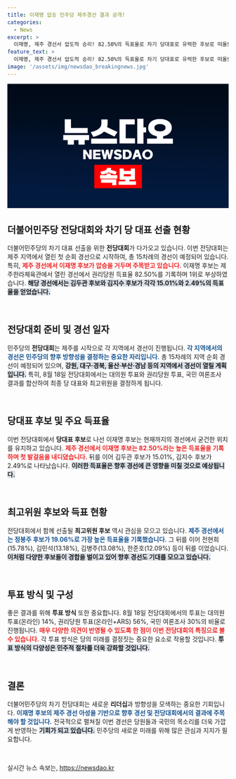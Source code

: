 ```yaml
---
title: 이재명 압승 민주당 제주경선 결과 공개!
categories:
  - News
excerpt: >
  이재명, 제주 경선서 압도적 승리! 82.50%의 득표율로 차기 당대표로 유력한 후보로 떠올랐다. 민주당의 새로운 지도부가 어떻게 구성될지, 관심이 집중된다!
feature_text: >
  이재명, 제주 경선서 압도적 승리! 82.50%의 득표율로 차기 당대표로 유력한 후보로 떠올랐다. 민주당의 새로운 지도부가 어떻게 구성될지, 관심이 집중된다!
image: '/assets/img/newsdao_breakingnews.jpg'
---
```


<p><img src="/assets/img/newsdao_breakingnews.jpg" alt="ranknews 속보" /></p>

<h2 data-ke-size="size26">더불어민주당 전당대회와 차기 당 대표 선출 현황</h2>

<p data-ke-size="size16">더불어민주당의 차기 대표 선출을 위한 <b>전당대회</b>가 다가오고 있습니다. 이번 전당대회는 제주 지역에서 열린 첫 순회 경선으로 시작하여, 총 15차례의 경선이 예정되어 있습니다. 특히, <b><span style="color: #ee2323;">제주 경선에서 이재명 후보가 압승을 거두며 주목받고 있습니다.</span></b> 이재명 후보는 제주한라체육관에서 열린 경선에서 권리당원 득표율 82.50%를 기록하며 1위로 부상하였습니다. <b><span style="background-color: #21538527;">해당 경선에서는 김두관 후보와 김지수 후보가 각각 15.01%와 2.49%의 득표율을 얻었습니다.</span></b></p>

<p data-ke-size="size16">&nbsp;</p>

<h2 data-ke-size="size26">전당대회 준비 및 경선 일자</h2>

<p data-ke-size="size16">민주당의 <b>전당대회</b>는 제주를 시작으로 각 지역에서 경선이 진행됩니다. <b><span style="color: #1a5490;">각 지역에서의 경선은 민주당의 향후 방향성을 결정하는 중요한 자리입니다.</span></b> 총 15차례의 지역 순회 경선이 예정되어 있으며, <b><span style="background-color: #21538527;">강원, 대구·경북, 울산·부산·경남 등의 지역에서 경선이 열릴 계획입니다.</span></b> 특히, 8월 18일 전당대회에서는 대의원 투표와 권리당원 투표, 국민 여론조사 결과를 합산하여 최종 당 대표와 최고위원을 결정하게 됩니다.</p>

<p data-ke-size="size16">&nbsp;</p>

<h2 data-ke-size="size26">당대표 후보 및 주요 득표율</h2>

<p data-ke-size="size16">이번 전당대회에서 <b>당대표 후보</b>로 나선 이재명 후보는 현재까지의 경선에서 굳건한 위치를 유지하고 있습니다. <b><span style="color: #ee2323;">제주 경선에서 이재명 후보는 82.50%라는 높은 득표율을 기록하며 첫 발걸음을 내디뎠습니다.</span></b> 뒤를 이어 김두관 후보가 15.01%, 김지수 후보가 2.49%로 나타났습니다. <b><span style="background-color: #21538527;">이러한 득표율은 향후 경선에 큰 영향을 미칠 것으로 예상됩니다.</span></b></p>

<p data-ke-size="size16">&nbsp;</p>

<h2 data-ke-size="size26">최고위원 후보와 득표 현황</h2>

<p data-ke-size="size16">전당대회에서 함께 선출될 <b>최고위원 후보</b> 역시 관심을 모으고 있습니다. <b><span style="color: #1a5490;">제주 경선에서는 정봉주 후보가 19.06%로 가장 높은 득표율을 기록했습니다.</span></b> 그 뒤를 이어 전현희(15.78%), 김민석(13.18%), 김병주(13.08%), 한준호(12.09%) 등이 뒤를 이었습니다. <b><span style="background-color: #21538527;">이처럼 다양한 후보들이 경합을 벌이고 있어 향후 경선도 기대를 모으고 있습니다.</span></b></p>

<p data-ke-size="size16">&nbsp;</p>

<h2 data-ke-size="size26">투표 방식 및 구성</h2>

<p data-ke-size="size16">좋은 결과를 위해 <b>투표 방식</b> 또한 중요합니다. 8월 18일 전당대회에서의 투표는 대의원 투표(온라인) 14%, 권리당원 투표(온라인+ARS) 56%, 국민 여론조사 30%의 비율로 진행됩니다. <b><span style="color: #ee2323;">매우 다양한 의견이 반영될 수 있도록 한 점이 이번 전당대회의 특징으로 볼 수 있습니다.</span></b> 각 투표 방식은 당의 미래를 결정짓는 중요한 요소로 작용할 것입니다. <b><span style="background-color: #21538527;">투표 방식의 다양성은 민주적 절차를 더욱 강화할 것입니다.</span></b></p>

<p data-ke-size="size16">&nbsp;</p>

<h2 data-ke-size="size26">결론</h2>

<p data-ke-size="size16">더불어민주당의 차기 전당대회는 새로운 <b>리더십</b>과 방향성을 모색하는 중요한 기회입니다. <b><span style="color: #1a5490;">이재명 후보의 제주 경선 아성을 기반으로 향후 경선 및 전당대회에서의 결과에 주목해야 할 것입니다.</span></b> 전국적으로 펼쳐질 이번 경선은 당원들과 국민의 목소리를 더욱 가깝게 반영하는 <b><span style="background-color: #21538527;">기회가 되고 있습니다.</span></b> 민주당의 새로운 미래를 위해 많은 관심과 지지가 필요합니다.</p>

<p data-ke-size="size16">&nbsp;</p>
실시간 뉴스 속보는, <a href="https://newsdao.kr" rel="dofollow">https://newsdao.kr</a>


